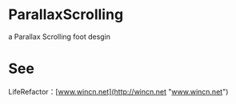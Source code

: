 ParallaxScrolling
=================

a Parallax Scrolling foot desgin 

# See
LifeRefactor：[www.wincn.net](http://wincn.net "www.wincn.net")